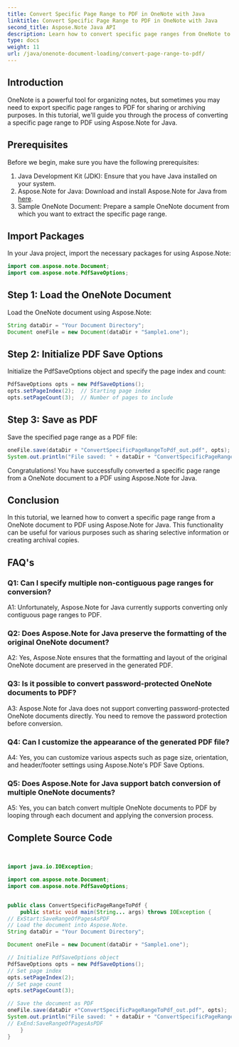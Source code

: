 ```yaml
---
title: Convert Specific Page Range to PDF in OneNote with Java
linktitle: Convert Specific Page Range to PDF in OneNote with Java
second_title: Aspose.Note Java API
description: Learn how to convert specific page ranges from OneNote to PDF seamlessly with Aspose.Note for Java. Preserve formatting and layout effortlessly.
type: docs
weight: 11
url: /java/onenote-document-loading/convert-page-range-to-pdf/
---
```

## Introduction

OneNote is a powerful tool for organizing notes, but sometimes you may need to export specific page ranges to PDF for sharing or archiving purposes. In this tutorial, we'll guide you through the process of converting a specific page range to PDF using Aspose.Note for Java.

## Prerequisites

Before we begin, make sure you have the following prerequisites:

1. Java Development Kit (JDK): Ensure that you have Java installed on your system.
2. Aspose.Note for Java: Download and install Aspose.Note for Java from [here](https://releases.aspose.com/note/java/).
3. Sample OneNote Document: Prepare a sample OneNote document from which you want to extract the specific page range.

## Import Packages

In your Java project, import the necessary packages for using Aspose.Note:

```java
import com.aspose.note.Document;
import com.aspose.note.PdfSaveOptions;
```

## Step 1: Load the OneNote Document

Load the OneNote document using Aspose.Note:

```java
String dataDir = "Your Document Directory";
Document oneFile = new Document(dataDir + "Sample1.one");
```

## Step 2: Initialize PDF Save Options

Initialize the PdfSaveOptions object and specify the page index and count:

```java
PdfSaveOptions opts = new PdfSaveOptions();
opts.setPageIndex(2);  // Starting page index
opts.setPageCount(3);  // Number of pages to include
```

## Step 3: Save as PDF

Save the specified page range as a PDF file:

```java
oneFile.save(dataDir + "ConvertSpecificPageRangeToPdf_out.pdf", opts);
System.out.println("File saved: " + dataDir + "ConvertSpecificPageRangeToPdf_out.pdf");
```

Congratulations! You have successfully converted a specific page range from a OneNote document to a PDF using Aspose.Note for Java.

## Conclusion

In this tutorial, we learned how to convert a specific page range from a OneNote document to PDF using Aspose.Note for Java. This functionality can be useful for various purposes such as sharing selective information or creating archival copies.

## FAQ's

### Q1: Can I specify multiple non-contiguous page ranges for conversion?

A1: Unfortunately, Aspose.Note for Java currently supports converting only contiguous page ranges to PDF.

### Q2: Does Aspose.Note for Java preserve the formatting of the original OneNote document?

A2: Yes, Aspose.Note ensures that the formatting and layout of the original OneNote document are preserved in the generated PDF.

### Q3: Is it possible to convert password-protected OneNote documents to PDF?

A3: Aspose.Note for Java does not support converting password-protected OneNote documents directly. You need to remove the password protection before conversion.

### Q4: Can I customize the appearance of the generated PDF file?

A4: Yes, you can customize various aspects such as page size, orientation, and header/footer settings using Aspose.Note's PDF Save Options.

### Q5: Does Aspose.Note for Java support batch conversion of multiple OneNote documents?

A5: Yes, you can batch convert multiple OneNote documents to PDF by looping through each document and applying the conversion process.



## Complete Source Code
```java


import java.io.IOException;

import com.aspose.note.Document;
import com.aspose.note.PdfSaveOptions;


public class ConvertSpecificPageRangeToPdf {
	public static void main(String... args) throws IOException {
// ExStart:SaveRangeOfPagesAsPDF
// Load the document into Aspose.Note.
String dataDir = "Your Document Directory";

Document oneFile = new Document(dataDir + "Sample1.one");

// Initialize PdfSaveOptions object
PdfSaveOptions opts = new PdfSaveOptions();
// Set page index
opts.setPageIndex(2);
// Set page count
opts.setPageCount(3);

// Save the document as PDF
oneFile.save(dataDir +"ConvertSpecificPageRangeToPdf_out.pdf", opts);
System.out.println("File saved: " + dataDir + "ConvertSpecificPageRangeToPdf_out.pdf");
// ExEnd:SaveRangeOfPagesAsPDF
	}
}

```
